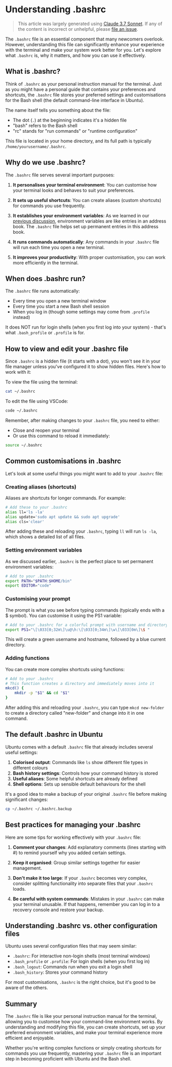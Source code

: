 # Understanding .bashrc

> This article was largely generated using
> [Claude 3.7 Sonnet](<https://en.wikipedia.org/wiki/Claude_(language_model)#Claude_3.7>).
> If any of the content is incorrect or unhelpful, please
> [file an issue](https://github.com/dewcservices/data-engineering-upskilling/issues).

The `.bashrc` file is an essential component that many newcomers overlook.
However, understanding this file can significantly enhance your experience with
the terminal and make your system work better for you. Let's explore what
`.bashrc` is, why it matters, and how you can use it effectively.

## What is .bashrc?

Think of `.bashrc` as your personal instruction manual for the terminal. Just as
you might have a personal guide that contains your preferences and shortcuts,
the `.bashrc` file stores your preferred settings and customisations for the
Bash shell (the default command-line interface in Ubuntu).

The name itself tells you something about the file:

- The dot (`.`) at the beginning indicates it's a hidden file
- "bash" refers to the Bash shell
- "rc" stands for "run commands" or "runtime configuration"

This file is located in your home directory, and its full path is typically
`/home/yourusername/.bashrc`.

## Why do we use .bashrc?

The `.bashrc` file serves several important purposes:

1. **It personalises your terminal environment**: You can customise how your
   terminal looks and behaves to suit your preferences.

2. **It sets up useful shortcuts**: You can create aliases (custom shortcuts)
   for commands you use frequently.

3. **It establishes your environment variables**: As we learned in our
   [previous discussion](./env-var.md), environment variables are like entries
   in an address book. The `.bashrc` file helps set up permanent entries in this
   address book.

4. **It runs commands automatically**: Any commands in your `.bashrc` file will
   run each time you open a new terminal.

5. **It improves your productivity**: With proper customisation, you can work
   more efficiently in the terminal.

## When does .bashrc run?

The `.bashrc` file runs automatically:

- Every time you open a new terminal window
- Every time you start a new Bash shell session
- When you log in (though some settings may come from `.profile` instead)

It does NOT run for login shells (when you first log into your system) - that's
what `.bash_profile` or `.profile` is for.

## How to view and edit your .bashrc file

Since `.bashrc` is a hidden file (it starts with a dot), you won't see it in
your file manager unless you've configured it to show hidden files. Here's how
to work with it:

To view the file using the terminal:

```bash
cat ~/.bashrc
```

To edit the file using VSCode:

```bash
code ~/.bashrc
```

Remember, after making changes to your `.bashrc` file, you need to either:

- Close and reopen your terminal
- Or use this command to reload it immediately:

```bash
source ~/.bashrc
```

## Common customisations in .bashrc

Let's look at some useful things you might want to add to your `.bashrc` file:

### Creating aliases (shortcuts)

Aliases are shortcuts for longer commands. For example:

```bash
# Add these to your .bashrc
alias ll='ls -la'
alias update='sudo apt update && sudo apt upgrade'
alias cls='clear'
```

After adding these and reloading your `.bashrc`, typing `ll` will run `ls -la`,
which shows a detailed list of all files.

### Setting environment variables

As we discussed earlier, `.bashrc` is the perfect place to set permanent
environment variables:

```bash
# Add to your .bashrc
export PATH="$PATH:$HOME/bin"
export EDITOR="code"
```

### Customising your prompt

The prompt is what you see before typing commands (typically ends with a $
symbol). You can customise it using the PS1 variable:

```bash
# Add to your .bashrc for a colorful prompt with username and directory
export PS1="\[\033[0;32m\]\u@\h:\[\033[0;34m\]\w\[\033[0m\]\$ "
```

This will create a green username and hostname, followed by a blue current
directory.

### Adding functions

You can create more complex shortcuts using functions:

```bash
# Add to your .bashrc
# This function creates a directory and immediately moves into it
mkcd() {
    mkdir -p "$1" && cd "$1"
}
```

After adding this and reloading your `.bashrc`, you can type `mkcd new-folder`
to create a directory called "new-folder" and change into it in one command.

## The default .bashrc in Ubuntu

Ubuntu comes with a default `.bashrc` file that already includes several useful
settings:

1. **Colorised output**: Commands like `ls` show different file types in
   different colours
2. **Bash history settings**: Controls how your command history is stored
3. **Useful aliases**: Some helpful shortcuts are already defined
4. **Shell options**: Sets up sensible default behaviours for the shell

It's a good idea to make a backup of your original `.bashrc` file before making
significant changes:

```bash
cp ~/.bashrc ~/.bashrc.backup
```

## Best practices for managing your .bashrc

Here are some tips for working effectively with your `.bashrc` file:

1. **Comment your changes**: Add explanatory comments (lines starting with #) to
   remind yourself why you added certain settings.

2. **Keep it organised**: Group similar settings together for easier management.

3. **Don't make it too large**: If your `.bashrc` becomes very complex, consider
   splitting functionality into separate files that your `.bashrc` loads.

4. **Be careful with system commands**: Mistakes in your `.bashrc` can make your
   terminal unusable. If that happens, remember you can log in to a recovery
   console and restore your backup.

## Understanding .bashrc vs. other configuration files

Ubuntu uses several configuration files that may seem similar:

- `.bashrc`: For interactive non-login shells (most terminal windows)
- `.bash_profile` or `.profile`: For login shells (when you first log in)
- `.bash_logout`: Commands run when you exit a login shell
- `.bash_history`: Stores your command history

For most customisations, `.bashrc` is the right choice, but it's good to be
aware of the others.

## Summary

The `.bashrc` file is like your personal instruction manual for the terminal,
allowing you to customise how your command-line environment works. By
understanding and modifying this file, you can create shortcuts, set up your
preferred environment variables, and make your terminal experience more
efficient and enjoyable.

Whether you're writing complex functions or simply creating shortcuts for
commands you use frequently, mastering your `.bashrc` file is an important step
in becoming proficient with Ubuntu and the Bash shell.
